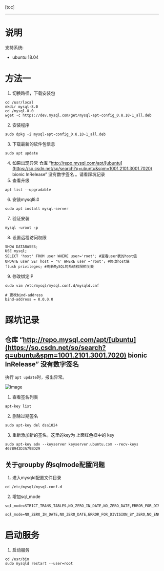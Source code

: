 [toc]

---

# 说明



支持系统: 

- ubuntu 18.04





# 方法一

1. 切换路径，下载安装包

```shell
cd /usr/local
mkdir mysql-8.0
cd /mysql-8.0
wget -c https://dev.mysql.com/get/mysql-apt-config_0.8.10-1_all.deb
```

2. 安装程序

```shell
sudo dpkg -i mysql-apt-config_0.8.10-1_all.deb
```

3. 下载最新的软件包信息 

```shell
sudo apt update	
```

4. 如果出现异常 仓库 “http://repo.mysql.com/apt/[ubuntu](https://so.csdn.net/so/search?q=ubuntu&spm=1001.2101.3001.7020) bionic InRelease” 没有数字签名 。请看踩坑记录
5. 查看升级

```shell
apt list --upgradable
```

6.  安装mysql8.0 

```shell
sudo apt install mysql-server
```

7.  验证安装 

```shell
mysql -uroot -p
```

8. 设置远程访问权限

```shell
SHOW DATABASES;
USE mysql;
SELECT 'host' FROM user WHERE user='root'; #查看user表的host值
UPDATE user SET host = '%' WHERE user ='root'; #修改host值
flush privileges; #刷新MySQL的系统权限相关表
```

9. 修改绑定IP

```shell
sudo vim /etc/mysql/mysql.conf.d/mysqld.cnf

# 更改bind-address
bind-address = 0.0.0.0
```



# 踩坑记录

##  仓库 “http://repo.mysql.com/apt/[ubuntu](https://so.csdn.net/so/search?q=ubuntu&spm=1001.2101.3001.7020) bionic InRelease” 没有数字签名 

执行 `apt update`时，报出异常。

![image](https://smile-sxd.oss-cn-shenzhen.aliyuncs.com/smilex/images/github/blog/1669883831227.jpg)

1. 查看签名列表

```shell
apt-key list
```

2.  删除过期签名 

```shell
sudo apt-key del dsa1024
```

3.  重新添加新的签名。这里的key为 上面红色框中的 key 

```shell
sudo apt-key adv --keyserver keyserver.ubuntu.com --recv-keys 467B942D3A79BD29
```

## 关于groupby 的sqlmode配置问题

1. 进入mysqld配置文件目录

```shell
cd /etc/mysql/mysql.conf.d
```

2. 增加sql_mode

```shell
sql_mode=STRICT_TRANS_TABLES,NO_ZERO_IN_DATE,NO_ZERO_DATE,ERROR_FOR_DIVISION_BY_ZERO,NO_AUTO_CREATE_USER,NO_ENGINE_SUBSTITUTION 

sql_mode=NO_ZERO_IN_DATE,NO_ZERO_DATE,ERROR_FOR_DIVISION_BY_ZERO,NO_ENGINE_SUBSTITUTION
```

# 启动服务

1. 启动服务

```shell
cd /usr/bin
sudo mysqld restart --user=root
```

